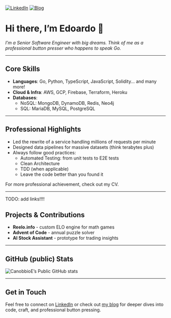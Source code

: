 [![LinkedIn](https://img.shields.io/badge/LinkedIn-YourHandle-blue?logo=linkedin)](https://www.linkedin.com/in/canobbioe/)
[![Blog](https://img.shields.io/badge/Blog-YourBlogName-brightgreen?logo=ghost)](https://canobbioe.com)

# Hi there, I’m Edoardo 👋

_I’m a Senior Software Engineer with big dreams. Think of me as a professional button presser who happens to speak Go._

---

## Core Skills

- **Languages**: Go, Python, TypeScript, JavaScript, Solidity... and many more!  
- **Cloud & Infra**: AWS, GCP, Firebase, Terraform, Heroku  
- **Databases**:  
  - NoSQL: MongoDB, DynamoDB, Redis, Neo4j  
  - SQL: MariaDB, MySQL, PostgreSQL  

---

## Professional Highlights

- Led the rewrite of a service handling millions of requests per minute  
- Designed data pipelines for massive datasets (think terabytes plus)  
- Always follow good practices:
  - Automated Testing: from unit tests to E2E tests
  - Clean Architecture
  - TDD (when applicable)
  - Leave the code better than you found it

For more professional achievement, check out my CV.

---

TODO: add links!!!!

## Projects & Contributions

- **Reelo.info** - custom ELO engine for math games  
- **Advent of Code** - annual puzzle solver  
- **AI Stock Assistant** - prototype for trading insights

---

## GitHub (public) Stats

<!-- GitHub Readme Stats -->
![CanobbioE’s Public GitHub stats](https://github-readme-stats.vercel.app/api?username=CanobbioE&show_icons=true&theme=transparent&show=reviews,prs_merged,prs_merged_percentage&hide_rank=true)

---

## Get in Touch

Feel free to connect on [LinkedIn](https://www.linkedin.com/in/canobbioe/) or check out [my blog](https://canobbioe.com) for deeper dives into code, craft, and professional button pressing.

